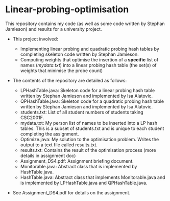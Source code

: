 # Linear-probing-optimisation
This repository contains my code (as well as some code written by Stephan Jamieson) and results for a university project.

- This project involved:
    - Implementing linear probing and quadratic probing hash tables by completing skeleton code written by Stephan Jamieson.
    - Computing weights that optimise the insertion of a **specific** list of names (_mydata.txt_) into a linear probing hash table (the set(s) of weights that minimise the probe count)

- The contents of the repository are detailed as follows:
    - LPHashTable.java: Skeleton code for a linear probing hash table written by Stephan Jamieson and implemented by Isa Alatovic.
    - QPHashTable.java: Skeleton code for a quadratic probing hash table written by Stephan Jamieson and implemented by Isa Alatovic.
    - students.txt: List of all student numbers of students taking CSC2001F.
    - mydata.txt: My person list of names to be inserted into a LP hash tables. This is a subset of students.txt and is unique to each student completing the assignment.
    - Optimize.java: My solution to the optimisation problem. Writes the output to a text file called results.txt.
    - results.txt: Contains the result of the optimisation process (more details in assignment doc)
    - Assignment_DS4.pdf: Assignment briefing document.
    - Monitorable.java: Abstract class that is implemented by HashTable.java.
    - HashTable.java: Abstract class that implements Monitorable.java and is implemented by LPHashTable.java and QPHashTable.java.

- See Assignment_DS4.pdf for details on the assignment.
